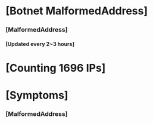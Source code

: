 # [Botnet MalformedAddress]
### [MalformedAddress]
#### [Updated every 2~3 hours]

# [Counting 1696 IPs]

# [Symptoms] 
###   [MalformedAddress]
